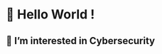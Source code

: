  # 👋 Hello World !
## 👀 I’m interested in Cybersecurity


<!---
itsmesant/itsmesant is a ✨ special ✨ repository because its `README.md` (this file) appears on your GitHub profile.
You can click the Preview link to take a look at your changes.
--->
